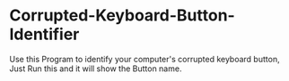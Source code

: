 # Corrupted-Keyboard-Button-Identifier
Use this Program to identify your computer's corrupted keyboard button, Just Run this and it will show the Button name.
